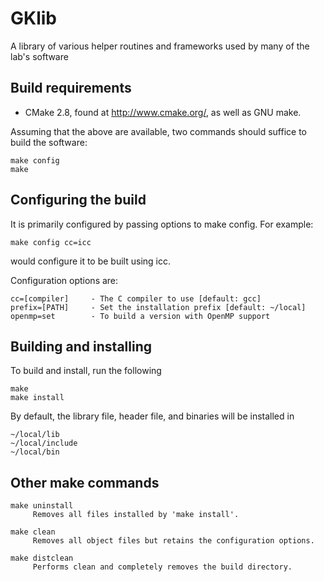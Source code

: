 # GKlib
A library of various helper routines and frameworks used by many of the lab's software

## Build requirements
 - CMake 2.8, found at http://www.cmake.org/, as well as GNU make. 

Assuming that the above are available, two commands should suffice to 
build the software:
```
make config 
make
```

## Configuring the build
It is primarily configured by passing options to make config. For example:
```
make config cc=icc
```

would configure it to be built using icc.

Configuration options are:
```
cc=[compiler]     - The C compiler to use [default: gcc]
prefix=[PATH]     - Set the installation prefix [default: ~/local]
openmp=set        - To build a version with OpenMP support
```


## Building and installing
To build and install, run the following
```
make
make install
```

By default, the library file, header file, and binaries will be installed in
```
~/local/lib
~/local/include
~/local/bin
```

## Other make commands
    make uninstall 
         Removes all files installed by 'make install'.
   
    make clean 
         Removes all object files but retains the configuration options.
   
    make distclean 
         Performs clean and completely removes the build directory.


